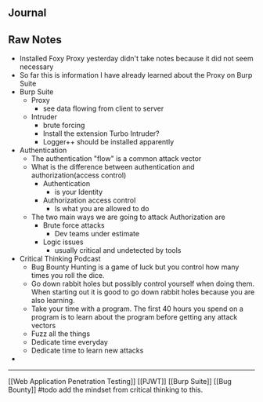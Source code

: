 ## Journal

## Raw Notes
- Installed Foxy Proxy yesterday didn't take notes because it did not seem necessary
- So far this is information I have already learned about the Proxy on Burp Suite
- Burp Suite
	- Proxy
		- see data flowing from client to server
	- Intruder
		- brute forcing
		- Install the extension Turbo Intruder?
		- Logger++ should be installed apparently
- Authentication
	- The authentication "flow" is a common attack vector
	- What is the difference between authentication and authorization(access control)
		- Authentication 
			- is your Identity
		- Authorization access control
			- Is what you are allowed to do
	- The two main ways we are going to attack Authorization are
		- Brute force attacks
			- Dev teams under estimate
		- Logic issues
			- usually critical and undetected by tools
- Critical Thinking Podcast
	- Bug Bounty Hunting is a game of luck but you control how many times you roll the dice.
	- Go down rabbit holes but possibly control yourself when doing them. When starting out it is good to go down rabbit holes because you are also learning.
	- Take your time with a program. The first 40 hours you spend on a program is to learn about the program before getting any attack vectors
	- Fuzz all the things
	- Dedicate time everyday
	- Dedicate time to learn new attacks
- 
--- 
[[Web Application Penetration Testing]]
[[PJWT]]
[[Burp Suite]]
[[Bug Bounty]] #todo add the mindset from critical thinking to this.
